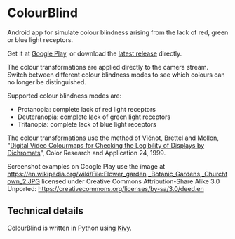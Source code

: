 # ColourBlind

Android app for simulate colour blindness arising from the lack of red, green or blue light receptors.

Get it at [Google Play](), or download the [latest release](https://github.com/inclement/colour-blind-camera/releases) directly.

The colour transformations are applied directly to the camera stream. Switch between different colour blindness modes to see which colours can no longer be distinguished.

Supported colour blindness modes are:
* Protanopia: complete lack of red light receptors
* Deuteranopia: complete lack of green light receptors
* Tritanopia: complete lack of blue light receptors

The colour transformations use the method of Viénot, Brettel and Mollon, "[Digital Video Colourmaps for Checking the Legibility of Displays by Dichromats](https://onlinelibrary.wiley.com/doi/abs/10.1002/%28SICI%291520-6378%28199908%2924%3A4%3C243%3A%3AAID-COL5%3E3.0.CO%3B2-3)", Color Research and Application 24, 1999.

Screenshot examples on Google Play use the image at https://en.wikipedia.org/wiki/File:Flower_garden,_Botanic_Gardens,_Churchtown_2.JPG licensed under Creative Commons Attribution-Share Alike 3.0 Unported: https://creativecommons.org/licenses/by-sa/3.0/deed.en

## Technical details

ColourBlind is written in Python using [Kivy](https://kivy.org/#home).
